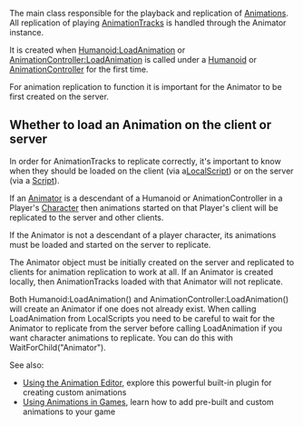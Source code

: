 The main class responsible for the playback and replication of
[Animations](https://create.roblox.com/docs/reference/engine/classes/Animation). All replication of playing
[AnimationTracks](https://create.roblox.com/docs/reference/engine/classes/AnimationTrack) is handled through the Animator instance.

It is created when [Humanoid:LoadAnimation](https://create.roblox.com/docs/reference/engine/classes/Humanoid#LoadAnimation) or
[AnimationController:LoadAnimation](https://create.roblox.com/docs/reference/engine/classes/AnimationController#LoadAnimation) is called under a [Humanoid](https://create.roblox.com/docs/reference/engine/classes/Humanoid) or
[AnimationController](https://create.roblox.com/docs/reference/engine/classes/AnimationController) for the first time.

For animation replication to function it is important for the Animator to be
first created on the server.

## Whether to load an Animation on the client or server

In order for AnimationTracks to replicate correctly, it's important to know
when they should be loaded on the client (via a[LocalScript](https://create.roblox.com/docs/reference/engine/classes/LocalScript)) or on the server
(via a [Script](https://create.roblox.com/docs/reference/engine/classes/Script)).

If an [Animator](https://create.roblox.com/docs/reference/engine/classes/Animator) is a descendant of a Humanoid or AnimationController in a
Player's [Character](https://create.roblox.com/docs/reference/engine/classes/Player#Character) then animations started on that Player's
client will be replicated to the server and other clients.

If the Animator is not a descendant of a player character, its animations must
be loaded and started on the server to replicate.

The Animator object must be initially created on the server and replicated to
clients for animation replication to work at all. If an Animator is created
locally, then AnimationTracks loaded with that Animator will not replicate.

Both Humanoid:LoadAnimation() and AnimationController:LoadAnimation() will
create an Animator if one does not already exist. When calling LoadAnimation
from LocalScripts you need to be careful to wait for the Animator to replicate
from the server before calling LoadAnimation if you want character animations
to replicate. You can do this with WaitForChild("Animator").

See also:

- [Using the Animation Editor][1], explore this powerful built-in plugin for
  creating custom animations
- [Using Animations in Games][2], learn how to add pre-built and custom
  animations to your game

[1]: /building-and-visuals/animation/animation-editor
[2]: /building-and-visuals/animation/using-animations